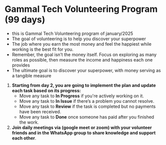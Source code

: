 # Gammal Tech Volunteering Program (99 days)

- this is Gammal Tech Volunteering program of january/2025
- The goal of volunteering is to help you discover your superpower
- The job where you earn the most money and feel the happiest while
working is the best fit for you.
- Remember, the goal isn’t the money itself. Focus on exploring as many roles as possible, then measure the income and happiness each one provides
- The ultimate goal is to discover your superpower, with money serving as a tangible measure

1. **Starting from day 2, you are going to implement the plan and update each task based on its progress:**
    - Move any task to **In Progress** if you're actively working on it.
    - Move any task to **In Issue** if there’s a problem you cannot resolve.
    - Move any task to **Review** if the task is completed but no payments have been
    received.
    - Move any task to **Done** once someone has paid after you finished the work.
2. **Join daily meetings via (google meet or zoom) with your volunteer friends and in the WhatsApp group to share knowledge and support each other**.
